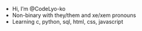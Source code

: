 - Hi, I’m @CodeLyo-ko
- Non-binary with they/them and xe/xem pronouns
- Learning c, python, sql, html, css, javascript

<!---
CodeLyo-ko/CodeLyo-ko is a ✨ special ✨ repository because its `README.md` (this file) appears on your GitHub profile.
You can click the Preview link to take a look at your changes.
--->
